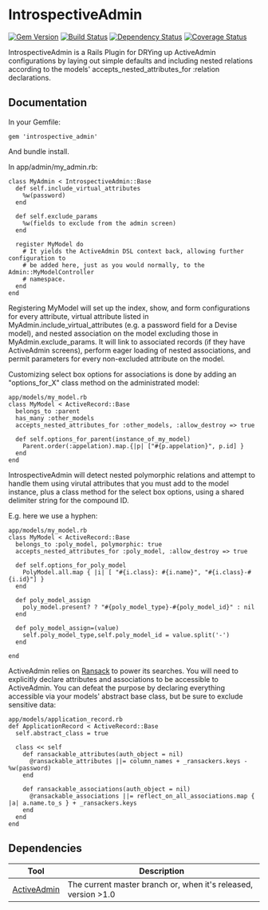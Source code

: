 # IntrospectiveAdmin

[![Gem Version][GV img]][Gem Version]
[![Build Status][BS img]][Build Status]
[![Dependency Status][DS img]][Dependency Status]
[![Coverage Status][CS img]][Coverage Status]

[Gem Version]: https://rubygems.org/gems/introspective_admin
[Build Status]: https://travis-ci.org/buermann/introspective_admin
[travis pull requests]: https://travis-ci.org/buermann/introspective_admin/pull_requests
[Dependency Status]: https://gemnasium.com/buermann/introspective_admin
[Coverage Status]: https://coveralls.io/r/buermann/introspective_admin

[GV img]: https://badge.fury.io/rb/introspective_admin.png
[BS img]: https://travis-ci.org/buermann/introspective_admin.png
[DS img]: https://gemnasium.com/buermann/introspective_admin.png
[CS img]: https://coveralls.io/repos/buermann/introspective_admin/badge.png?branch=master

IntrospectiveAdmin is a Rails Plugin for DRYing up ActiveAdmin configurations by
laying out simple defaults and including nested relations according to the models'
accepts_nested_attributes_for :relation declarations.

## Documentation

In your Gemfile:

```
gem 'introspective_admin'
```

And bundle install.

In app/admin/my_admin.rb:

```
class MyAdmin < IntrospectiveAdmin::Base
  def self.include_virtual_attributes
    %w(password)
  end

  def self.exclude_params
    %w(fields to exclude from the admin screen)
  end

  register MyModel do
    # It yields the ActiveAdmin DSL context back, allowing further configuration to
    # be added here, just as you would normally, to the Admin::MyModelController
    # namespace.
  end
end
```

Registering MyModel will set up the index, show, and form configurations for every attribute, virtual attribute listed in MyAdmin.include_virtual_attributes (e.g. a password field for a Devise model), and nested association on the model excluding those in MyAdmin.exclude_params. It will link to associated records (if they have ActiveAdmin screens), perform eager loading of nested associations, and permit parameters for every non-excluded attribute on the model.

Customizing select box options for associations is done by adding an
"options_for_X" class method on the administrated model:

```
app/models/my_model.rb
class MyModel < ActiveRecord::Base
  belongs_to :parent
  has_many :other_models
  accepts_nested_attributes_for :other_models, :allow_destroy => true

  def self.options_for_parent(instance_of_my_model)
    Parent.order(:appelation).map.{|p| ["#{p.appelation}", p.id] }
  end
end
```

IntrospectiveAdmin will detect nested polymorphic relations and attempt to handle
them using virutal attributes that you must add to the model instance, plus a class
method for the select box options, using a shared delimiter string for the compound ID.

E.g. here we use a hyphen:

```
app/models/my_model.rb
class MyModel < ActiveRecord::Base
  belongs_to :poly_model, polymorphic: true
  accepts_nested_attributes_for :poly_model, :allow_destroy => true

  def self.options_for_poly_model
    PolyModel.all.map { |i| [ "#{i.class}: #{i.name}", "#{i.class}-#{i.id}"] }
  end

  def poly_model_assign
    poly_model.present? ? "#{poly_model_type}-#{poly_model_id}" : nil
  end

  def poly_model_assign=(value)
    self.poly_model_type,self.poly_model_id = value.split('-')
  end

end
```

ActiveAdmin relies on [Ransack](https://github.com/activerecord-hackery/ransack) to power its searches. You will need
to explicitly declare attributes and associations to be accessible to ActiveAdmin. You can defeat the purpose by declaring everything accessible via your models' abstract base class, but be sure to exclude sensitive data:

```
app/models/application_record.rb
def ApplicationRecord < ActiveRecord::Base
  self.abstract_class = true

  class << self
    def ransackable_attributes(auth_object = nil)
      @ransackable_attributes ||= column_names + _ransackers.keys - %w(password)
    end

    def ransackable_associations(auth_object = nil)
      @ransackable_associations ||= reflect_on_all_associations.map { |a| a.name.to_s } + _ransackers.keys
    end
  end
end
```


## Dependencies

Tool                  | Description
--------------------- | -----------
[ActiveAdmin]         | The current master branch or, when it's released, version >1.0

[ActiveAdmin]: https://github.com/activeadmin


